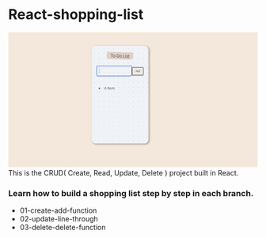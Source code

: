 # React-shopping-list
![shopping-list](https://github.com/miya-w/React-shopping-list/blob/main/imgs/shoppinglist00.png)
This is the CRUD( Create, Read, Update, Delete ) project built in React.  

### Learn how to build a shopping list step by step in each branch.

- 01-create-add-function
- 02-update-line-through
- 03-delete-delete-function